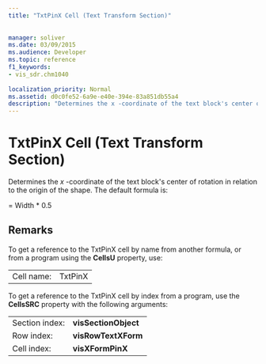 ```yaml
---
title: "TxtPinX Cell (Text Transform Section)"
 
 
manager: soliver
ms.date: 03/09/2015
ms.audience: Developer
ms.topic: reference
f1_keywords:
- vis_sdr.chm1040
 
localization_priority: Normal
ms.assetid: d0c0fe52-6a9e-e40e-394e-83a851db55a4
description: "Determines the x -coordinate of the text block's center of rotation in relation to the origin of the shape. The default formula is:"
---
```


# TxtPinX Cell (Text Transform Section)

Determines the  *x*  -coordinate of the text block's center of rotation in relation to the origin of the shape. The default formula is: 
  
= Width \* 0.5
  
## Remarks

To get a reference to the TxtPinX cell by name from another formula, or from a program using the **CellsU** property, use: 
  
|||
|:-----|:-----|
| Cell name:  <br/> | TxtPinX  <br/> |
   
To get a reference to the TxtPinX cell by index from a program, use the **CellsSRC** property with the following arguments: 
  
|||
|:-----|:-----|
| Section index:  <br/> |**visSectionObject** <br/> |
| Row index:  <br/> |**visRowTextXForm** <br/> |
| Cell index:  <br/> |**visXFormPinX** <br/> |
   


